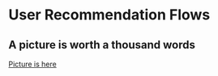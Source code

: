 # User Recommendation Flows


A picture is worth a thousand words
--------------------------------------


[Picture is here](https://whimsical.com/stack-overflow-reco-A9zt7mxK1TK3RC3RMFw2C3)
